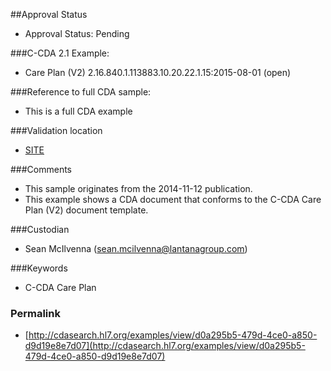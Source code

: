 ##Approval Status 

* Approval Status: Pending

###C-CDA 2.1 Example:

* Care Plan (V2) 2.16.840.1.113883.10.20.22.1.15:2015-08-01 (open)

###Reference to full CDA sample:
* This is a full CDA example


###Validation location

* [SITE](https://sitenv.org/sandbox-ccda/ccda-validator)


###Comments

* This sample originates from the 2014-11-12 publication.
* This example shows a CDA document that conforms to the C-CDA Care Plan (V2) document template.

###Custodian

* Sean McIlvenna (sean.mcilvenna@lantanagroup.com)


###Keywords

* C-CDA Care Plan


### Permalink 

* [http://cdasearch.hl7.org/examples/view/d0a295b5-479d-4ce0-a850-d9d19e8e7d07](http://cdasearch.hl7.org/examples/view/d0a295b5-479d-4ce0-a850-d9d19e8e7d07)